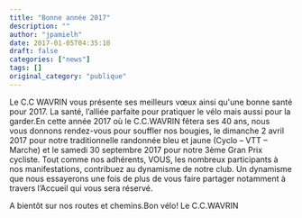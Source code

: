 ```yaml
---
title: "Bonne année 2017"
description: ""
author: "jpamielh"
date: 2017-01-05T04:35:10
draft: false
categories: ["news"]
tags: []
original_category: "publique"
---
```


Le C.C WAVRIN vous pr&eacute;sente ses meilleurs v&oelig;ux ainsi qu'une bonne sant&eacute; pour 2017. La sant&eacute;, l&rsquo;alli&eacute;e parfaite pour pratiquer le v&eacute;lo mais aussi pour la garder.En cette ann&eacute;e 2017 o&ugrave; le C.C.WAVRIN f&ecirc;tera ses 40 ans, nous vous&nbsp;donnons rendez-vous pour souffler nos bougies, le dimanche 2 avril 2017 pour notre traditionnelle randonn&eacute;e bleu et jaune (Cyclo &ndash; VTT &ndash; Marche) et le samedi 30 septembre 2017 pour notre 3&egrave;me Gran Prix cycliste.
Tout comme nos adh&eacute;rents,&nbsp;VOUS, les nombreux participants &agrave; nos manifestations, contribuez au dynamisme de notre club. Un dynamisme que nous essayerons une fois de plus de vous faire partager notamment &agrave; travers l&rsquo;Accueil qui vous sera r&eacute;serv&eacute;.

A bient&ocirc;t sur nos routes et chemins.Bon v&eacute;lo!
Le C.C.WAVRIN
